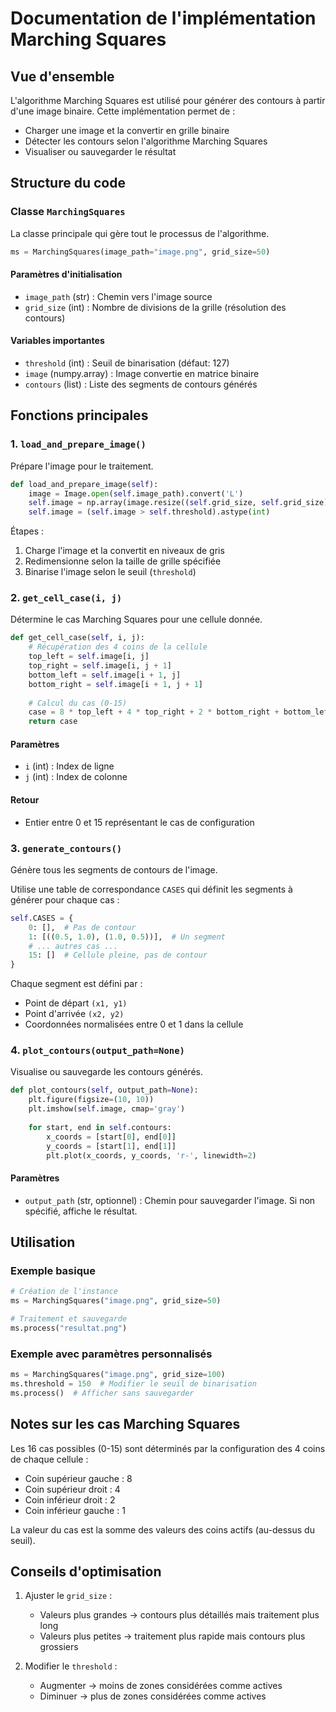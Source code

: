 # Documentation de l'implémentation Marching Squares

## Vue d'ensemble

L'algorithme Marching Squares est utilisé pour générer des contours à partir d'une image binaire. Cette implémentation permet de :
- Charger une image et la convertir en grille binaire
- Détecter les contours selon l'algorithme Marching Squares
- Visualiser ou sauvegarder le résultat

## Structure du code

### Classe `MarchingSquares`

La classe principale qui gère tout le processus de l'algorithme.

```python
ms = MarchingSquares(image_path="image.png", grid_size=50)
```

#### Paramètres d'initialisation
- `image_path` (str) : Chemin vers l'image source
- `grid_size` (int) : Nombre de divisions de la grille (résolution des contours)

#### Variables importantes
- `threshold` (int) : Seuil de binarisation (défaut: 127)
- `image` (numpy.array) : Image convertie en matrice binaire
- `contours` (list) : Liste des segments de contours générés

## Fonctions principales

### 1. `load_and_prepare_image()`

Prépare l'image pour le traitement.

```python
def load_and_prepare_image(self):
    image = Image.open(self.image_path).convert('L')
    self.image = np.array(image.resize((self.grid_size, self.grid_size)))
    self.image = (self.image > self.threshold).astype(int)
```

Étapes :
1. Charge l'image et la convertit en niveaux de gris
2. Redimensionne selon la taille de grille spécifiée
3. Binarise l'image selon le seuil (`threshold`)

### 2. `get_cell_case(i, j)`

Détermine le cas Marching Squares pour une cellule donnée.

```python
def get_cell_case(self, i, j):
    # Récupération des 4 coins de la cellule
    top_left = self.image[i, j]
    top_right = self.image[i, j + 1]
    bottom_left = self.image[i + 1, j]
    bottom_right = self.image[i + 1, j + 1]
    
    # Calcul du cas (0-15)
    case = 8 * top_left + 4 * top_right + 2 * bottom_right + bottom_left
    return case
```

#### Paramètres
- `i` (int) : Index de ligne
- `j` (int) : Index de colonne

#### Retour
- Entier entre 0 et 15 représentant le cas de configuration

### 3. `generate_contours()`

Génère tous les segments de contours de l'image.

Utilise une table de correspondance `CASES` qui définit les segments à générer pour chaque cas :
```python
self.CASES = {
    0: [],  # Pas de contour
    1: [((0.5, 1.0), (1.0, 0.5))],  # Un segment
    # ... autres cas ...
    15: []  # Cellule pleine, pas de contour
}
```

Chaque segment est défini par :
- Point de départ `(x1, y1)`
- Point d'arrivée `(x2, y2)`
- Coordonnées normalisées entre 0 et 1 dans la cellule

### 4. `plot_contours(output_path=None)`

Visualise ou sauvegarde les contours générés.

```python
def plot_contours(self, output_path=None):
    plt.figure(figsize=(10, 10))
    plt.imshow(self.image, cmap='gray')
    
    for start, end in self.contours:
        x_coords = [start[0], end[0]]
        y_coords = [start[1], end[1]]
        plt.plot(x_coords, y_coords, 'r-', linewidth=2)
```

#### Paramètres
- `output_path` (str, optionnel) : Chemin pour sauvegarder l'image. Si non spécifié, affiche le résultat.

## Utilisation

### Exemple basique
```python
# Création de l'instance
ms = MarchingSquares("image.png", grid_size=50)

# Traitement et sauvegarde
ms.process("resultat.png")
```

### Exemple avec paramètres personnalisés
```python
ms = MarchingSquares("image.png", grid_size=100)
ms.threshold = 150  # Modifier le seuil de binarisation
ms.process()  # Afficher sans sauvegarder
```

## Notes sur les cas Marching Squares

Les 16 cas possibles (0-15) sont déterminés par la configuration des 4 coins de chaque cellule :
- Coin supérieur gauche : 8
- Coin supérieur droit : 4
- Coin inférieur droit : 2
- Coin inférieur gauche : 1

La valeur du cas est la somme des valeurs des coins actifs (au-dessus du seuil).

## Conseils d'optimisation

1. Ajuster le `grid_size` :
   - Valeurs plus grandes → contours plus détaillés mais traitement plus long
   - Valeurs plus petites → traitement plus rapide mais contours plus grossiers

2. Modifier le `threshold` :
   - Augmenter → moins de zones considérées comme actives
   - Diminuer → plus de zones considérées comme actives

